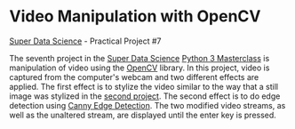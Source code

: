 # Video Manipulation with OpenCV
[Super Data Science](https://www.superdatascience.com) - Practical Project #7

The seventh project in the [Super Data Science](https://www.superdatascience.com/) [Python 3 Masterclass](https://www.superdatascience.com/courses/python-3-programming-beginner-to-pro-masterclass) is manipulation of video using the [OpenCV](https://opencv.org/) library. In this project, video is captured from the computer's webcam and two different effects are applied. The first effect is to stylize the video similar to the way that a still image was stylized in the [second project](https://github.com/MKEDataGuy/ImageManipulationWithOpenCV). The second effect is to do edge detection using [Canny Edge Detection](https://en.wikipedia.org/wiki/Canny_edge_detector). The two modified video streams, as well as the unaltered stream, are displayed until the enter key is pressed.